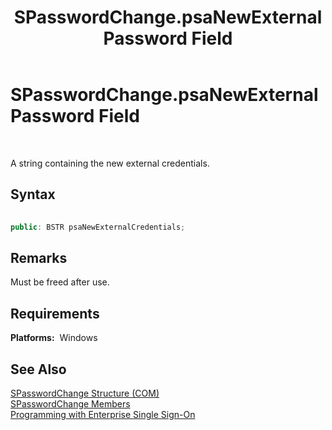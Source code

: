 ﻿---
title: SPasswordChange.psaNewExternalPassword Field
TOCTitle: SPasswordChange.psaNewExternalPassword Field
ms:assetid: 180c485a-5d41-4e7c-a032-cd9f5bc89672
ms:mtpsurl: https://msdn.microsoft.com/en-us/library/Aa744954(v=BTS.80)
ms:contentKeyID: 51526484
ms.date: 08/30/2017
mtps_version: v=BTS.80
dev_langs:
- c++
---

# SPasswordChange.psaNewExternalPassword Field

 

A string containing the new external credentials.

## Syntax

``` c++
  
public: BSTR psaNewExternalCredentials;  
```

## Remarks

Must be freed after use.

## Requirements

**Platforms:**  Windows

## See Also

[SPasswordChange Structure (COM)](spasswordchange-structure-com.md)  
[SPasswordChange Members](spasswordchange-members.md)  
[Programming with Enterprise Single Sign-On](https://msdn.microsoft.com/library/aa704508\(v=bts.80\))

